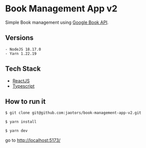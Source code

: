 # Book Management App v2

Simple Book management using [Google Book API](https://developers.google.com/books/docs/v1/using).

## Versions

```
- NodeJS 18.17.0
- Yarn 1.22.19
```

## Tech Stack

- [ReactJS](https://react.dev/)
- [Typescript](https://www.typescriptlang.org/)

## How to run it

```bash
$ git clone git@github.com:jaotors/book-management-app-v2.git

$ yarn install

$ yarn dev
```

go to [http://localhost:5173/](http://localhost:5173/)
